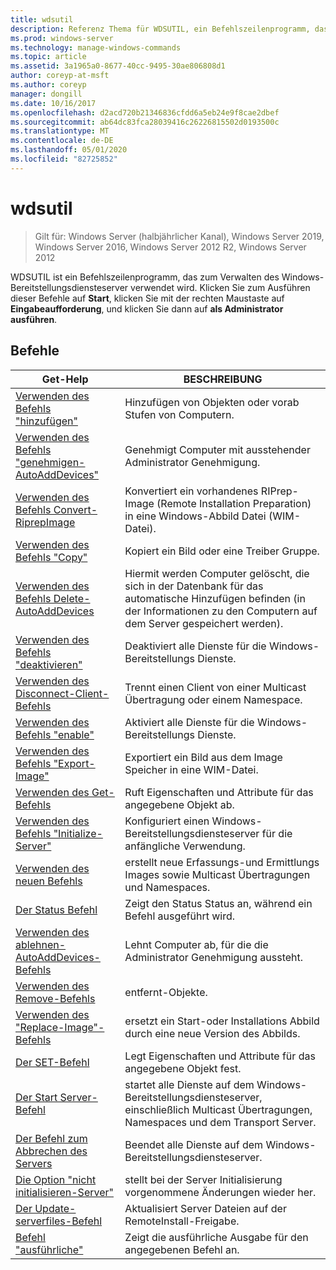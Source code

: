 ```yaml
---
title: wdsutil
description: Referenz Thema für WDSUTIL, ein Befehlszeilenprogramm, das zum Verwalten des Windows-Bereitstellungsdiensteserver verwendet wird.
ms.prod: windows-server
ms.technology: manage-windows-commands
ms.topic: article
ms.assetid: 3a1965a0-8677-40cc-9495-30ae806808d1
author: coreyp-at-msft
ms.author: coreyp
manager: dongill
ms.date: 10/16/2017
ms.openlocfilehash: d2acd720b21346836cfdd6a5eb24e9f8cae2dbef
ms.sourcegitcommit: ab64dc83fca28039416c26226815502d0193500c
ms.translationtype: MT
ms.contentlocale: de-DE
ms.lasthandoff: 05/01/2020
ms.locfileid: "82725852"
---
```

# <a name="wdsutil"></a>wdsutil

> Gilt für: Windows Server (halbjährlicher Kanal), Windows Server 2019, Windows Server 2016, Windows Server 2012 R2, Windows Server 2012

WDSUTIL ist ein Befehlszeilenprogramm, das zum Verwalten des Windows-Bereitstellungsdiensteserver verwendet wird. Klicken Sie zum Ausführen dieser Befehle auf **Start**, klicken Sie mit der rechten Maustaste auf **Eingabeaufforderung**, und klicken Sie dann auf **als Administrator ausführen**.  
## <a name="commands"></a>Befehle  
|Get-Help|BESCHREIBUNG|  
|------|--------|  
|[Verwenden des Befehls "hinzufügen"](using-the-add-command.md)|Hinzufügen von Objekten oder vorab Stufen von Computern.|  
|[Verwenden des Befehls "genehmigen-AutoAddDevices"](using-the-approve-autoadddevices-command.md)|Genehmigt Computer mit ausstehender Administrator Genehmigung.|  
|[Verwenden des Befehls Convert-RiprepImage](using-the-convert-riprepimage-command.md)|Konvertiert ein vorhandenes RIPrep-Image (Remote Installation Preparation) in eine Windows-Abbild Datei (WIM-Datei).|  
|[Verwenden des Befehls "Copy"](using-the-copy-command.md)|Kopiert ein Bild oder eine Treiber Gruppe.|  
|[Verwenden des Befehls Delete-AutoAddDevices](using-the-delete-autoadddevices-command.md)|Hiermit werden Computer gelöscht, die sich in der Datenbank für das automatische Hinzufügen befinden (in der Informationen zu den Computern auf dem Server gespeichert werden).|  
|[Verwenden des Befehls "deaktivieren"](using-the-disable-command.md)|Deaktiviert alle Dienste für die Windows-Bereitstellungs Dienste.|  
|[Verwenden des Disconnect-Client-Befehls](using-the-disconnect-client-command.md)|Trennt einen Client von einer Multicast Übertragung oder einem Namespace.|  
|[Verwenden des Befehls "enable"](using-the-enable-command.md)|Aktiviert alle Dienste für die Windows-Bereitstellungs Dienste.|  
|[Verwenden des Befehls "Export-Image"](using-the-export-image-command.md)|Exportiert ein Bild aus dem Image Speicher in eine WIM-Datei.|  
|[Verwenden des Get-Befehls](using-the-get-command.md)|Ruft Eigenschaften und Attribute für das angegebene Objekt ab.|  
|[Verwenden des Befehls "Initialize-Server"](using-the-initialize-server-command.md)|Konfiguriert einen Windows-Bereitstellungsdiensteserver für die anfängliche Verwendung.|  
|[Verwenden des neuen Befehls](using-the-new-command.md)|erstellt neue Erfassungs-und Ermittlungs Images sowie Multicast Übertragungen und Namespaces.|  
|[Der Status Befehl](the-progress-command.md)|Zeigt den Status Status an, während ein Befehl ausgeführt wird.|  
|[Verwenden des ablehnen-AutoAddDevices-Befehls](using-the-reject-autoadddevices-command.md)|Lehnt Computer ab, für die die Administrator Genehmigung aussteht.|  
|[Verwenden des Remove-Befehls](using-the-remove-command.md)|entfernt-Objekte.|  
|[Verwenden des "Replace-Image"-Befehls](using-the-replace-image-command.md)|ersetzt ein Start-oder Installations Abbild durch eine neue Version des Abbilds.|  
|[Der SET-Befehl](the-set-command.md)|Legt Eigenschaften und Attribute für das angegebene Objekt fest.|  
|[Der Start Server-Befehl](the-start-server-command.md)|startet alle Dienste auf dem Windows-Bereitstellungsdiensteserver, einschließlich Multicast Übertragungen, Namespaces und dem Transport Server.|  
|[Der Befehl zum Abbrechen des Servers](the-stop-server-command.md)|Beendet alle Dienste auf dem Windows-Bereitstellungsdiensteserver.|  
|[Die Option "nicht initialisieren-Server"](the-uninitialize-server-option.md)|stellt bei der Server Initialisierung vorgenommene Änderungen wieder her.|  
|[Der Update-serverfiles-Befehl](the-update-serverfiles-command.md)|Aktualisiert Server Dateien auf der RemoteInstall-Freigabe.|  
|[Befehl "ausführliche"](the-verbose-command.md)|Zeigt die ausführliche Ausgabe für den angegebenen Befehl an.|  
